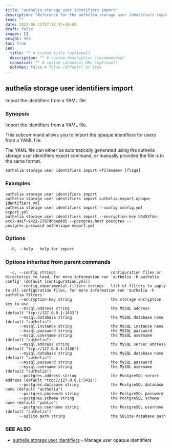 ```yaml
---
title: "authelia storage user identifiers import"
description: "Reference for the authelia storage user identifiers import command."
lead: ""
date: 2022-06-15T17:51:47+10:00
draft: false
images: []
weight: 905
toc: true
seo:
  title: "" # custom title (optional)
  description: "" # custom description (recommended)
  canonical: "" # custom canonical URL (optional)
  noindex: false # false (default) or true
---
```


## authelia storage user identifiers import

Import the identifiers from a YAML file

### Synopsis

Import the identifiers from a YAML file.

This subcommand allows you to import the opaque identifiers for users from a YAML file.

The YAML file can either be automatically generated using the authelia storage user identifiers export command, or
manually provided the file is in the same format.

```
authelia storage user identifiers import <filename> [flags]
```

### Examples

```
authelia storage user identifiers import
authelia storage user identifiers import authelia.export.opaque-identifiers.yml
authelia storage user identifiers import --config config.yml export.yml
authelia storage user identifiers import --encryption-key b3453fde-ecc2-4a1f-9422-2707ddbed495 --postgres.host postgres --postgres.password autheliapw export.yml
```

### Options

```
  -h, --help   help for import
```

### Options inherited from parent commands

```
  -c, --config strings                        configuration files or directories to load, for more information run 'authelia -h authelia config' (default [configuration.yml])
      --config.experimental.filters strings   list of filters to apply to all configuration files, for more information run 'authelia -h authelia filters'
      --encryption-key string                 the storage encryption key to use
      --mssql.address string                  the MSSQL address (default "tcp://127.0.0.1:1433")
      --mssql.database string                 the MSSQL database name (default "authelia")
      --mssql.instance string                 the MSSQL instance name
      --mssql.password string                 the MSSQL password
      --mssql.username string                 the MSSQL username (default "authelia")
      --mysql.address string                  the MySQL server address (default "tcp://127.0.0.1:3306")
      --mysql.database string                 the MySQL database name (default "authelia")
      --mysql.password string                 the MySQL password
      --mysql.username string                 the MySQL username (default "authelia")
      --postgres.address string               the PostgreSQL server address (default "tcp://127.0.0.1:5432")
      --postgres.database string              the PostgreSQL database name (default "authelia")
      --postgres.password string              the PostgreSQL password
      --postgres.schema string                the PostgreSQL schema name (default "public")
      --postgres.username string              the PostgreSQL username (default "authelia")
      --sqlite.path string                    the SQLite database path
```

### SEE ALSO

* [authelia storage user identifiers](authelia_storage_user_identifiers.md)	 - Manage user opaque identifiers

